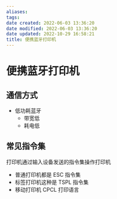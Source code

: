 ```yaml
---
aliases:
tags:
date created: 2022-06-03 13:36:20
date modified: 2022-06-03 13:36:20
date updated: 2022-10-29 16:58:21
title: 便携蓝牙打印机
---
```


# 便携蓝牙打印机

## 通信方式

- 低功耗蓝牙
  - 带宽低
  - 耗电低

## 常见指令集

打印机通过输入设备发送的指令集操作打印机

- 普通打印机都是 ESC 指令集
- 标签打印机这种是 TSPL 指令集
- 移动打印机 CPCL 打印语言
